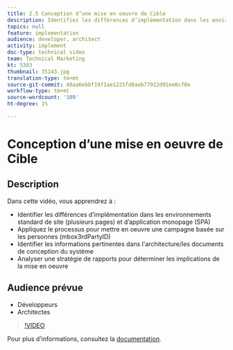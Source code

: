 ```yaml
---
title: 2.5 Conception d’une mise en oeuvre de Cible
description: Identifiez les différences d’implémentation dans les environnements standard de site (multi-page) et d’application monopage (SPA), appliquez le processus à la mise en oeuvre d’une campagne basée sur les personnes (mbox3rdPartyID), identifiez les informations pertinentes dans l’architecture du système/les documents de conception, analysez une stratégie de rapports pour en connaître les implications d’implémentation.
topics: null
feature: implementation
audience: developer, architect
activity: implement
doc-type: technical video
team: Technical Marketing
kt: 5383
thumbnail: 35143.jpg
translation-type: tm+mt
source-git-commit: 48aa6ebbf19f1ae1225fd8aeb77912d91ee0cf8e
workflow-type: tm+mt
source-wordcount: '109'
ht-degree: 1%

---
```



# Conception d’une mise en oeuvre de Cible

## Description

Dans cette vidéo, vous apprendrez à :

* Identifier les différences d’implémentation dans les environnements standard de site (plusieurs pages) et d’application monopage (SPA)
* Appliquez le processus pour mettre en oeuvre une campagne basée sur les personnes (mbox3rdPartyID)
* Identifier les informations pertinentes dans l&#39;architecture/les documents de conception du système
* Analyser une stratégie de rapports pour déterminer les implications de la mise en oeuvre

## Audience prévue

* Développeurs
* Architectes

>[!VIDEO](https://video.tv.adobe.com/v/35143/?quality=12)

Pour plus d’informations, consultez la [documentation](https://docs.adobe.com/content/help/en/target/using/implement-target/implementing-target.html).
